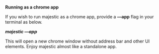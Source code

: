 **Running as a chrome app**

If you wish to run majestic as a chrome app, provide a **—app** flag in your terminal as below.

**_majestic —app_**

This will open a new chrome window without address bar and other UI elements. Enjoy majestic almost like a standalone app.
